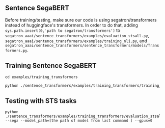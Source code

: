 ## Sentence SegaBERT

Before training/testing, make sure our code is using segatron/transformers instead of  huggingface's transformers. In order to do that, adding `sys.path.insert(0,'path to segatron/transformers')` to `segatron_aaai/sentence_transformers/examples/evaluation_stsall.py`, `segatron_aaai/sentence_transformers/examples/training_nli.py`, and `segatron_aaai/sentence_transformers/sentence_transformers/models/Transformers.py`.

## Training Sentence SegaBERT

```
cd examples/training_transformers
```

```bash
python ./sentence_transformers/examples/training_transformers/training_nli.py --sega --model_path=[your pretrained model file path] --gpus=0 
```

## Testing with STS tasks

```
python ./sentence_transformers/examples/training_transformers/evaluation_stsall.py --sega --model_path=[the path of model from last command ] --gpus=0 
```

